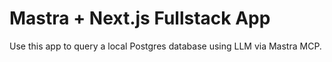 # Mastra + Next.js Fullstack App
Use this app to query a local Postgres database using LLM via Mastra MCP.